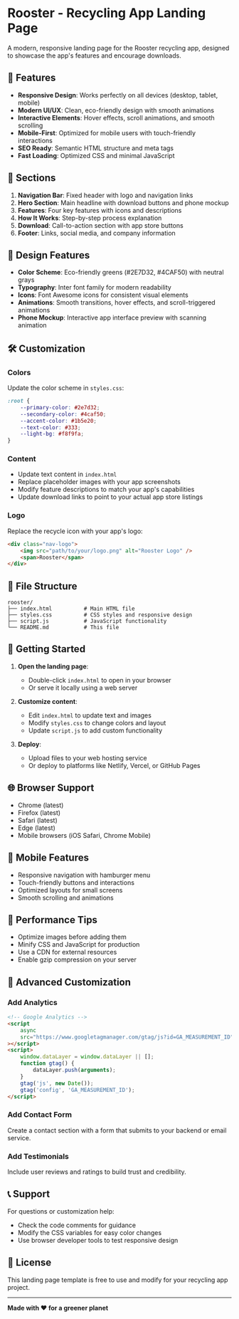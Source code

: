 # Rooster - Recycling App Landing Page

A modern, responsive landing page for the Rooster recycling app, designed to showcase the app's features and encourage downloads.

## 🚀 Features

-   **Responsive Design**: Works perfectly on all devices (desktop, tablet, mobile)
-   **Modern UI/UX**: Clean, eco-friendly design with smooth animations
-   **Interactive Elements**: Hover effects, scroll animations, and smooth scrolling
-   **Mobile-First**: Optimized for mobile users with touch-friendly interactions
-   **SEO Ready**: Semantic HTML structure and meta tags
-   **Fast Loading**: Optimized CSS and minimal JavaScript

## 📱 Sections

1. **Navigation Bar**: Fixed header with logo and navigation links
2. **Hero Section**: Main headline with download buttons and phone mockup
3. **Features**: Four key features with icons and descriptions
4. **How It Works**: Step-by-step process explanation
5. **Download**: Call-to-action section with app store buttons
6. **Footer**: Links, social media, and company information

## 🎨 Design Features

-   **Color Scheme**: Eco-friendly greens (#2E7D32, #4CAF50) with neutral grays
-   **Typography**: Inter font family for modern readability
-   **Icons**: Font Awesome icons for consistent visual elements
-   **Animations**: Smooth transitions, hover effects, and scroll-triggered animations
-   **Phone Mockup**: Interactive app interface preview with scanning animation

## 🛠️ Customization

### Colors

Update the color scheme in `styles.css`:

```css
:root {
    --primary-color: #2e7d32;
    --secondary-color: #4caf50;
    --accent-color: #1b5e20;
    --text-color: #333;
    --light-bg: #f8f9fa;
}
```

### Content

-   Update text content in `index.html`
-   Replace placeholder images with your app screenshots
-   Modify feature descriptions to match your app's capabilities
-   Update download links to point to your actual app store listings

### Logo

Replace the recycle icon with your app's logo:

```html
<div class="nav-logo">
    <img src="path/to/your/logo.png" alt="Rooster Logo" />
    <span>Rooster</span>
</div>
```

## 📁 File Structure

```
rooster/
├── index.html          # Main HTML file
├── styles.css          # CSS styles and responsive design
├── script.js           # JavaScript functionality
└── README.md           # This file
```

## 🚀 Getting Started

1. **Open the landing page**:

    - Double-click `index.html` to open in your browser
    - Or serve it locally using a web server

2. **Customize content**:

    - Edit `index.html` to update text and images
    - Modify `styles.css` to change colors and layout
    - Update `script.js` to add custom functionality

3. **Deploy**:
    - Upload files to your web hosting service
    - Or deploy to platforms like Netlify, Vercel, or GitHub Pages

## 🌐 Browser Support

-   Chrome (latest)
-   Firefox (latest)
-   Safari (latest)
-   Edge (latest)
-   Mobile browsers (iOS Safari, Chrome Mobile)

## 📱 Mobile Features

-   Responsive navigation with hamburger menu
-   Touch-friendly buttons and interactions
-   Optimized layouts for small screens
-   Smooth scrolling and animations

## 🎯 Performance Tips

-   Optimize images before adding them
-   Minify CSS and JavaScript for production
-   Use a CDN for external resources
-   Enable gzip compression on your server

## 🔧 Advanced Customization

### Add Analytics

```html
<!-- Google Analytics -->
<script
    async
    src="https://www.googletagmanager.com/gtag/js?id=GA_MEASUREMENT_ID"
></script>
<script>
    window.dataLayer = window.dataLayer || [];
    function gtag() {
        dataLayer.push(arguments);
    }
    gtag('js', new Date());
    gtag('config', 'GA_MEASUREMENT_ID');
</script>
```

### Add Contact Form

Create a contact section with a form that submits to your backend or email service.

### Add Testimonials

Include user reviews and ratings to build trust and credibility.

## 📞 Support

For questions or customization help:

-   Check the code comments for guidance
-   Modify the CSS variables for easy color changes
-   Use browser developer tools to test responsive design

## 📄 License

This landing page template is free to use and modify for your recycling app project.

---

**Made with ❤️ for a greener planet**
